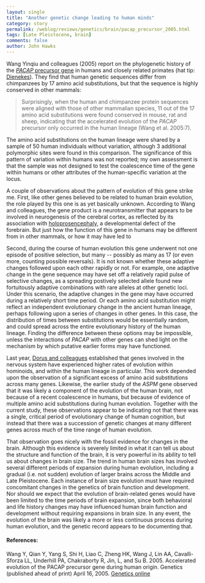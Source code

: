 ```yaml
---
layout: single 
title: "Another genetic change leading to human minds" 
category: story
permalink: /weblog/reviews/genetics/brain/pacap_precursor_2005.html
tags: [Late Pleistocene, brain] 
comments: false 
author: John Hawks 
---
```



<p>
Wang Yinqiu and colleagues (2005) report on the phylogenetic history of the <a href="http://www.ncbi.nlm.nih.gov/entrez/dispomim.cgi?id=102980"><i>PACAP</i> precursor gene</a> in humans and closely related primates (hat tip: <a href="http://dienekes.blogspot.com/2005/04/pacap-and-evolution-of-human-cognition.html">Dienekes</a>). They find that human genetic sequences differ from chimpanzees by 17 amino acid substitutions, but that the sequence is highly conserved in other mammals: 
</p>

<blockquote>Surprisingly, when the human and chimpanzee protein sequences were aligned with those of other mammalian species, 11 out of the 17 amino acid substitutions were found conserved in mouse, rat and sheep, indicating that the accelerated evolution of the <i>PACAP</i> precursor only occurred in the human lineage (Wang et al. 2005:7). </blockquote>

<p>
The amino acid substitutions on the human lineage were shared by a sample of 50 human individuals without variation, although 3 additional polymorphic sites were found in this comparison. The significance of this pattern of variation within humans was not reported; my own assessment is that the sample was not designed to test the coalescence time of the gene within humans or other attributes of the human-specific variation at the locus. 
</p>

<p>
A couple of observations about the pattern of evolution of this gene strike me. First, like other genes believed to be related to human brain evolution, the role played by this one is as yet basically unknown. According to Wang and colleagues, the gene product is a neurotransmitter that appears to be involved in neurogenesis of the cerebral cortex, as reflected by its association with <a href="http://www.ninds.nih.gov/disorders/holoprosencephaly/holoprosencephaly.htm">holoprosencephaly</a>, a developmental defect of the forebrain. But just how the function of this gene in humans may be different from in other mammals, or how it may have led to 
</p>

<p>
Second, during the course of human evolution this gene underwent not one episode of positive selection, but many -- possibly as many as 17 (or  even more, counting possible reversals). It is not known whether these adaptive changes followed upon each other rapidly or not. For example, one adaptive change in the gene sequence may have set off a relatively rapid pulse of selective changes, as a spreading postively selected allele found new fortuitously adaptive combinations with rare alleles at other genetic loci. Under this scenario, the adaptive changes in the gene may have occurred during a relatively short time period. Or each amino acid substitution might reflect an independent evolutionary change in the ancient human lineage, perhaps following upon a series of changes in other genes. In this case, the distribution of times between substitutions would be essentially random, and could spread across the entire evolutionary history of the human lineage. Finding the difference between these options may be impossible, unless the interactions of <i>PACAP</i> with other genes can shed light on the mechanism by which putative earlier forms may have functioned. 
</p>

<p>
Last year, <a href="weblog/reviews/brain/dorus_2004.html">Dorus and colleagues</a> established that genes involved in the nervous system have experienced higher rates of evolution within hominoids, and within the human lineage in particular. This work depended upon the observation of a significant excess of amino acid substitutions across many genes. Likewise, the earlier study of the <i>ASPM</i> gene observed that it was likely a component of the evolution of the human brain, not because of a recent coalescence in humans, but because of evidence of multiple amino acid substitutions during human evolution. Together with the current study, these observations appear to be indicating not that there was a single, critical period of evolutionary change of human cognition, but instead that there was a succession of genetic changes at many different genes across much of the time range of human evolution. 
</p>

<p>
That observation goes nicely with the fossil evidence for changes in the brain. Although this evidence is severely limited in what it can tell us about the structure and function of the brain, it is very powerful in its ability to tell us about changes in brain size. The trend in human brain sizes has involved several different periods of expansion during human evolution, including a gradual (i.e. not sudden) evolution of larger brains across the Middle and Late Pleistocene. Each instance of brain size evolution must have required concomitant changes in the genetics of brain function and development. Nor should we expect that the evolution of brain-related genes would have been limited to the time periods of brain expansion, since both behavioral and life history changes may have influenced human brain function and development without requiring expansions in brain size. In any event, the evolution of the brain was likely a more or less continuous process during human evolution, and the genetic record appears to be documenting that. 
</p>

<h4>References:</h4>

<p class="cite">Wang Y, Qian Y, Yang S, Shi H, Liao C, Zheng HK, Wang J, Lin AA, Cavalli-Sforza LL, Underhill PA, Chakraborty R, Jin, L, and Su B. 2005. Accelerated evolution of the PACAP precursor gene during human origin. Genetics (published ahead of print) April 16, 2005. <a href="http://www.genetics.org/cgi/content/abstract/genetics.105.040527v1">Genetics online</a></p>

